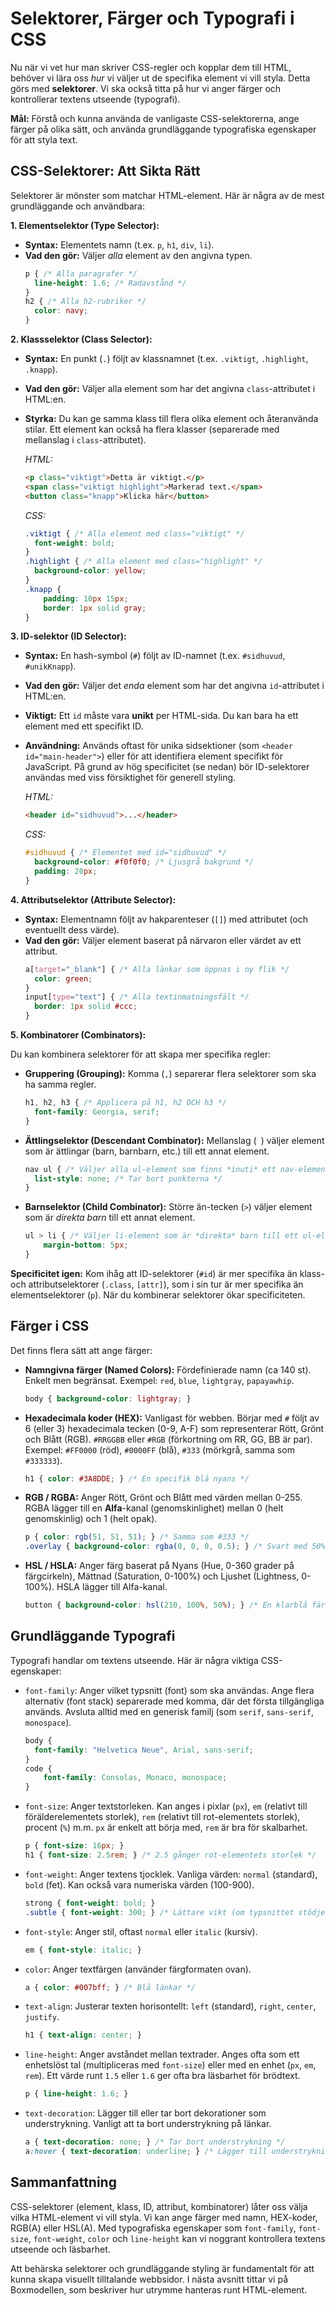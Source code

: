 # Selektorer, Färger och Typografi i CSS

Nu när vi vet hur man skriver CSS-regler och kopplar dem till HTML, behöver vi lära oss *hur* vi väljer ut de specifika element vi vill styla. Detta görs med **selektorer**. Vi ska också titta på hur vi anger färger och kontrollerar textens utseende (typografi).

**Mål:** Förstå och kunna använda de vanligaste CSS-selektorerna, ange färger på olika sätt, och använda grundläggande typografiska egenskaper för att styla text.

## CSS-Selektorer: Att Sikta Rätt

Selektorer är mönster som matchar HTML-element. Här är några av de mest grundläggande och användbara:

**1. Elementselektor (Type Selector):**

*   **Syntax:** Elementets namn (t.ex. `p`, `h1`, `div`, `li`).
*   **Vad den gör:** Väljer *alla* element av den angivna typen.
    ```css
    p { /* Alla paragrafer */
      line-height: 1.6; /* Radavstånd */
    }
    h2 { /* Alla h2-rubriker */
      color: navy;
    }
    ```

**2. Klassselektor (Class Selector):**

*   **Syntax:** En punkt (`.`) följt av klassnamnet (t.ex. `.viktigt`, `.highlight`, `.knapp`).
*   **Vad den gör:** Väljer alla element som har det angivna `class`-attributet i HTML:en.
*   **Styrka:** Du kan ge samma klass till flera olika element och återanvända stilar. Ett element kan också ha flera klasser (separerade med mellanslag i `class`-attributet).

    *HTML:*
    ```html
    <p class="viktigt">Detta är viktigt.</p>
    <span class="viktigt highlight">Markerad text.</span>
    <button class="knapp">Klicka här</button>
    ```
    *CSS:*
    ```css
    .viktigt { /* Alla element med class="viktigt" */
      font-weight: bold;
    }
    .highlight { /* Alla element med class="highlight" */
      background-color: yellow;
    }
    .knapp {
        padding: 10px 15px;
        border: 1px solid gray;
    }
    ```

**3. ID-selektor (ID Selector):**

*   **Syntax:** En hash-symbol (`#`) följt av ID-namnet (t.ex. `#sidhuvud`, `#unikKnapp`).
*   **Vad den gör:** Väljer det *enda* element som har det angivna `id`-attributet i HTML:en.
*   **Viktigt:** Ett `id` måste vara **unikt** per HTML-sida. Du kan bara ha ett element med ett specifikt ID.
*   **Användning:** Används oftast för unika sidsektioner (som `<header id="main-header">`) eller för att identifiera element specifikt för JavaScript. På grund av hög specificitet (se nedan) bör ID-selektorer användas med viss försiktighet för generell styling.

    *HTML:*
    ```html
    <header id="sidhuvud">...</header>
    ```
    *CSS:*
    ```css
    #sidhuvud { /* Elementet med id="sidhuvud" */
      background-color: #f0f0f0; /* Ljusgrå bakgrund */
      padding: 20px;
    }
    ```

**4. Attributselektor (Attribute Selector):**

*   **Syntax:** Elementnamn följt av hakparenteser (`[]`) med attributet (och eventuellt dess värde).
*   **Vad den gör:** Väljer element baserat på närvaron eller värdet av ett attribut.
    ```css
    a[target="_blank"] { /* Alla länkar som öppnas i ny flik */
      color: green;
    }
    input[type="text"] { /* Alla textinmatningsfält */
      border: 1px solid #ccc;
    }
    ```

**5. Kombinatorer (Combinators):**

Du kan kombinera selektorer för att skapa mer specifika regler:

*   **Gruppering (Grouping):** Komma (`,`) separerar flera selektorer som ska ha samma regler.
    ```css
    h1, h2, h3 { /* Applicera på h1, h2 OCH h3 */
      font-family: Georgia, serif;
    }
    ```
*   **Ättlingselektor (Descendant Combinator):** Mellanslag (` `) väljer element som är ättlingar (barn, barnbarn, etc.) till ett annat element.
    ```css
    nav ul { /* Väljer alla ul-element som finns *inuti* ett nav-element */
      list-style: none; /* Tar bort punkterna */
    }
    ```
*   **Barnselektor (Child Combinator):** Större än-tecken (`>`) väljer element som är *direkta barn* till ett annat element.
    ```css
    ul > li { /* Väljer li-element som är *direkta* barn till ett ul-element */
        margin-bottom: 5px;
    }
    ```

**Specificitet igen:** Kom ihåg att ID-selektorer (`#id`) är mer specifika än klass- och attributselektorer (`.class`, `[attr]`), som i sin tur är mer specifika än elementselektorer (`p`). När du kombinerar selektorer ökar specificiteten.

## Färger i CSS

Det finns flera sätt att ange färger:

*   **Namngivna färger (Named Colors):** Fördefinierade namn (ca 140 st). Enkelt men begränsat. Exempel: `red`, `blue`, `lightgray`, `papayawhip`.
    ```css
    body { background-color: lightgray; }
    ```
*   **Hexadecimala koder (HEX):** Vanligast för webben. Börjar med `#` följt av 6 (eller 3) hexadecimala tecken (0-9, A-F) som representerar Rött, Grönt och Blått (RGB). `#RRGGBB` eller `#RGB` (förkortning om RR, GG, BB är par). Exempel: `#FF0000` (röd), `#0000FF` (blå), `#333` (mörkgrå, samma som `#333333`).
    ```css
    h1 { color: #3A8DDE; } /* En specifik blå nyans */
    ```
*   **RGB / RGBA:** Anger Rött, Grönt och Blått med värden mellan 0-255. RGBA lägger till en **Alfa**-kanal (genomskinlighet) mellan 0 (helt genomskinlig) och 1 (helt opak).
    ```css
    p { color: rgb(51, 51, 51); } /* Samma som #333 */
    .overlay { background-color: rgba(0, 0, 0, 0.5); } /* Svart med 50% genomskinlighet */
    ```
*   **HSL / HSLA:** Anger färg baserat på Nyans (Hue, 0-360 grader på färgcirkeln), Mättnad (Saturation, 0-100%) och Ljushet (Lightness, 0-100%). HSLA lägger till Alfa-kanal.
    ```css
    button { background-color: hsl(210, 100%, 50%); } /* En klarblå färg */
    ```

## Grundläggande Typografi

Typografi handlar om textens utseende. Här är några viktiga CSS-egenskaper:

*   `font-family`: Anger vilket typsnitt (font) som ska användas. Ange flera alternativ (font stack) separerade med komma, där det första tillgängliga används. Avsluta alltid med en generisk familj (som `serif`, `sans-serif`, `monospace`).
    ```css
    body {
      font-family: "Helvetica Neue", Arial, sans-serif;
    }
    code {
        font-family: Consolas, Monaco, monospace;
    }
    ```
*   `font-size`: Anger textstorleken. Kan anges i pixlar (`px`), `em` (relativt till förälderelementets storlek), `rem` (relativt till rot-elementets storlek), procent (`%`) m.m. `px` är enkelt att börja med, `rem` är bra för skalbarhet.
    ```css
    p { font-size: 16px; }
    h1 { font-size: 2.5rem; } /* 2.5 gånger rot-elementets storlek */
    ```
*   `font-weight`: Anger textens tjocklek. Vanliga värden: `normal` (standard), `bold` (fet). Kan också vara numeriska värden (100-900).
    ```css
    strong { font-weight: bold; }
    .subtle { font-weight: 300; } /* Lättare vikt (om typsnittet stödjer det) */
    ```
*   `font-style`: Anger stil, oftast `normal` eller `italic` (kursiv).
    ```css
    em { font-style: italic; }
    ```
*   `color`: Anger textfärgen (använder färgformaten ovan).
    ```css
    a { color: #007bff; } /* Blå länkar */
    ```
*   `text-align`: Justerar texten horisontellt: `left` (standard), `right`, `center`, `justify`.
    ```css
    h1 { text-align: center; }
    ```
*   `line-height`: Anger avståndet mellan textrader. Anges ofta som ett enhetslöst tal (multipliceras med `font-size`) eller med en enhet (`px`, `em`, `rem`). Ett värde runt `1.5` eller `1.6` ger ofta bra läsbarhet för brödtext.
    ```css
    p { line-height: 1.6; }
    ```
*   `text-decoration`: Lägger till eller tar bort dekorationer som understrykning. Vanligt att ta bort understrykning på länkar.
    ```css
    a { text-decoration: none; } /* Tar bort understrykning */
    a:hover { text-decoration: underline; } /* Lägger till understrykning vid hover */
    ```

## Sammanfattning

CSS-selektorer (element, klass, ID, attribut, kombinatorer) låter oss välja vilka HTML-element vi vill styla. Vi kan ange färger med namn, HEX-koder, RGB(A) eller HSL(A). Med typografiska egenskaper som `font-family`, `font-size`, `font-weight`, `color` och `line-height` kan vi noggrant kontrollera textens utseende och läsbarhet.

Att behärska selektorer och grundläggande styling är fundamentalt för att kunna skapa visuellt tilltalande webbsidor. I nästa avsnitt tittar vi på Boxmodellen, som beskriver hur utrymme hanteras runt HTML-element.
